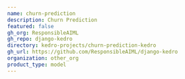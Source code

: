 ```yaml
---
name: churn-prediction
description: Churn Prediction
featured: false
gh_org: ResponsibleAIML
gh_repo: django-kedro
directory: kedro-projects/churn-prediction-kedro
gh_url: https://github.com/ResponsibleAIML/django-kedro
organization: other_org
product_type: model
---
```


